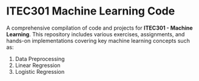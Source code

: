 # ITEC301 Machine Learning Code

A comprehensive compilation of code and projects for **ITEC301 - Machine Learning**. This repository includes various exercises, assignments, and hands-on implementations covering key machine learning concepts such as:

1. Data Preprocessing  
2. Linear Regression  
3. Logistic Regression  
